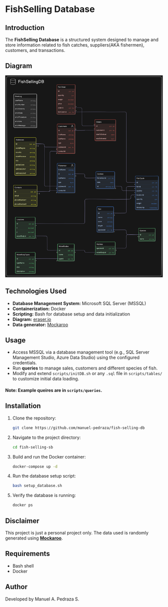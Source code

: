# FishSelling Database

## Introduction
The **FishSelling Database** is a structured system designed to manage and store information related to fish catches, suppliers(AKA fishermen), customers, and transactions. 

## Diagram
<img src="db_diagram.svg">
<!--
## Features
- Store and manage fish species, prices, and availability
- Track customer and supplier details
- Record transactions and sales history
- Generate reports for sales analysis 
- Secure and optimized database structure 
-->

## Technologies Used
- **Database Management System:** Microsoft SQL Server (MSSQL)
- **Containerization:** Docker
- **Scripting:** Bash for database setup and data initialization
- **Diagram:** [eraser.io](https://app.eraser.io)
- **Data generator:** [Mockaroo](https://www.mockaroo.com/)

## Usage
- Access MSSQL via a database management tool (e.g., SQL Server Management Studio, Azure Data Studio) using the configured credentials.
- Run **queries** to manage sales, customers and different species of fish. 
- Modify and extend `scripts/initDB.sh` or any `.sql` file in `scripts/tables/` to customize initial data loading.

#### Note: Example queires are in `scripts/queries`.

## Installation
1. Clone the repository:
   ```sh
   git clone https://github.com/manuel-pedraza/fish-selling-db
   ```
2. Navigate to the project directory:
   ```sh
   cd fish-selling-sb
   ```
3. Build and run the Docker container:
   ```sh
   docker-compose up -d
   ```
4. Run the database setup script:
   ```sh
   bash setup_database.sh
   ```
5. Verify the database is running:
   ```sh
   docker ps
   ```

## Disclaimer
This project is just a personal project only. The data used is randomly generated using **[Mockaroo](https://www.mockaroo.com/)**.

<!--
 and does not represent real-world transactions or businesses. Any resemblance to actual data is purely coincidental. The project should not be used for commercial or production purposes without proper modifications and validation.
-->

## Requirements
- Bash shell
- Docker

## Author
Developed by Manuel A. Pedraza S.